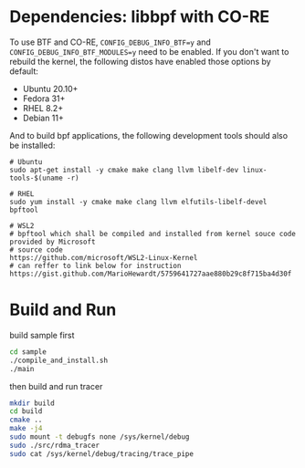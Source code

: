 # Dependencies: libbpf with CO-RE 

To use BTF and CO-RE, `CONFIG_DEBUG_INFO_BTF=y` and `CONFIG_DEBUG_INFO_BTF_MODULES=y` need to be enabled. If you don't want to rebuild the kernel, the following distos have enabled those options by default:

- Ubuntu 20.10+
- Fedora 31+
- RHEL 8.2+
- Debian 11+

And to build bpf applications, the following development tools should also be installed:

```
# Ubuntu
sudo apt-get install -y cmake make clang llvm libelf-dev linux-tools-$(uname -r)

# RHEL
sudo yum install -y cmake make clang llvm elfutils-libelf-devel bpftool

# WSL2 
# bpftool which shall be compiled and installed from kernel souce code provided by Microsoft
# source code
https://github.com/microsoft/WSL2-Linux-Kernel 
# can reffer to link below for instruction
https://gist.github.com/MarioHewardt/5759641727aae880b29c8f715ba4d30f
```

# Build and Run

build sample first 
```bash
cd sample
./compile_and_install.sh
./main
```

then build and run tracer

```bash
mkdir build 
cd build 
cmake ..
make -j4
sudo mount -t debugfs none /sys/kernel/debug 
sudo ./src/rdma_tracer
sudo cat /sys/kernel/debug/tracing/trace_pipe
```